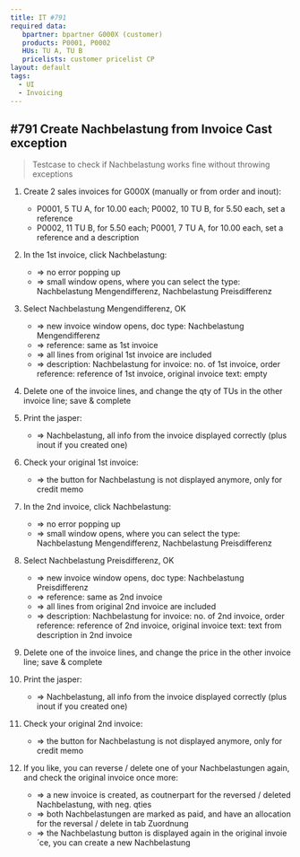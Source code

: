 ```yaml
---
title: IT #791
required data:
   bpartner: bpartner G000X (customer)
   products: P0001, P0002
   HUs: TU A, TU B
   pricelists: customer pricelist CP   
layout: default
tags:
  - UI
  - Invoicing
---
```

## #791 Create Nachbelastung from Invoice Cast exception

> Testcase to check if Nachbelastung works fine without throwing exceptions


1. Create 2 sales invoices for G000X (manually or from order and inout):
	* P0001, 5 TU A, for 10.00 each; P0002, 10 TU B, for 5.50 each, set a reference
	* P0002, 11 TU B, for 5.50 each; P0001, 7 TU A, for 10.00 each, set a reference and a description
	
1. In the 1st invoice, click Nachbelastung:
	* => no error popping up
	* => small window opens, where you can select the type: Nachbelastung Mengendifferenz, Nachbelastung Preisdifferenz
	
1. Select Nachbelastung Mengendifferenz, OK
	* => new invoice window opens, doc type: Nachbelastung Mengendifferenz
	* => reference: same as 1st invoice
	* => all lines from original 1st invoice are included
	* => description: Nachbelastung for invoice: no. of 1st invoice, order reference: reference of 1st invoice, original invoice text: empty

1. Delete one of the invoice lines, and change the qty of TUs in the other invoice line; save & complete

1. Print the jasper:
	* => Nachbelastung, all info from the invoice displayed correctly (plus inout if you created one)
	
1. Check your original 1st invoice:
	* => the button for Nachbelastung is not displayed anymore, only for credit memo
	
1. In the 2nd invoice, click Nachbelastung:
	* => no error popping up
	* => small window opens, where you can select the type: Nachbelastung Mengendifferenz, Nachbelastung Preisdifferenz
	
1. Select Nachbelastung Preisdifferenz, OK
	* => new invoice window opens, doc type: Nachbelastung Preisdifferenz
	* => reference: same as 2nd invoice
	* => all lines from original 2nd invoice are included
	* => description: Nachbelastung for invoice: no. of 2nd invoice, order reference: reference of 2nd invoice, original invoice text: text from description in 2nd invoice
	
1. Delete one of the invoice lines, and change the price in the other invoice line; save & complete

1. Print the jasper:
	* => Nachbelastung, all info from the invoice displayed correctly (plus inout if you created one)
	
1. Check your original 2nd invoice:
	* => the button for Nachbelastung is not displayed anymore, only for credit memo	
	
1. If you like, you can reverse / delete one of your Nachbelastungen again, and check the original invoice once more:
	* => a new invoice is created, as coutnerpart for the reversed / deleted Nachbelastung, with neg. qties
	* => both Nachbelastungen are marked as paid, and have an allocation for the reversal / delete in tab Zuordnung
	* => the Nachbelastung button is displayed again in the original invoie´ce, you can create a new Nachbelastung 
